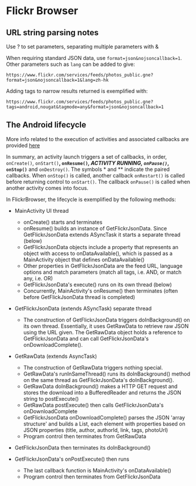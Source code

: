 # Flickr Browser

## URL string parsing notes

Use ? to set parameters, separating multiple parameters with &

When requiring standard JSON data, use `format=json&nojsoncallback=1`. Other parameters such as `lang` can be added to give:

`https://www.flickr.com/services/feeds/photos_public.gne?format=json&nojsoncallback=1&lang=zh-hk`

Adding tags to narrow results returned is exemplified with:

`https://www.flickr.com/services/feeds/photos_public.gne?tags=android,nougat&tagmode=any&format=json&nojsoncallback=1`

## The Android lifecycle

More info related to the execution of activities and associated callbacks are provided [here](https://developer.android.com/guide/components/activities/activity-lifecycle)

In summary, an activity launch triggers a set of callbacks, in order, `onCreate()`, `onStart()`**, `onResume()`*, ACTIVITY RUNNING, `onPause()`*, `onStop()`** and `onDestroy()`. The symbols * and ** indicate the paired callbacks. When `onStop()` is called, another callback `onRestart()` is called before returning control to `onStart()`. The callback `onPause()` is called when another activity comes into focus.

In FlickrBrowser, the lifecycle is exemplified by the following methods:

+ MainActivity UI thread
  + onCreate() starts and terminates
  + onResume() builds an instance of GetFlickrJsonData. Since GetFlickrJsonData extends ASyncTask it starts a separate thread (below)
  + GetFlickrJsonData objects include a property that represents an object with access to onDataAvailable(), which is passed as a MainActivity object that defines onDataAvailable()
  + Other properties in GetFlickrJsonData are the feed URL, language options and match parameters (match all tags, i.e. AND, or match any, i.e. OR)
  + GetFlickrJsonData's execute() runs on its own thread (below)
  + Concurrently, MainActivity's onResume() then terminates (often before GetFlickJsonData thread is completed)

+ GetFlickrJsonData (extends ASyncTask) separate thread
  + The construction of GetFlickrJsonData triggers doInBackground() on its own thread. Essentially, it uses GetRawData to retrieve raw JSON using the URL given. The GetRawData object holds a reference to GetFlickrJsonData and can call GetFlickrJsonData's onDownloadComplete().
+ GetRawData (extends AsyncTask)
  + The construction of GetRawData triggers nothing special.
  + GetRawData's runInSameThread() runs its doInBackground() method on the same thread as GetFlickrJsonData's doInBackground().
  + GetRawData doInBackground() makes a HTTP GET request and stores the download into a BufferedReader and returns the JSON string to postExecute()
  + GetRawData postExecute() then calls GetFlickrJsonData's onDownloadComplete
  + GetFlickrJsonData onDownloadComplete() parses the JSON 'array structure' and builds a List<Photo>, each element with properties based on JSON properties (title, author, authorId, link, tags, photoUrl)
  + Program control then terminates from GetRawData
+ GetFlickrJsonData then terminates its doInBackground()
+ GetFlickrJsonData's onPostExecute() then runs
  + The last callback function is MainActivity's onDataAvailable()
  + Program control then terminates from GetFlickrJsonData